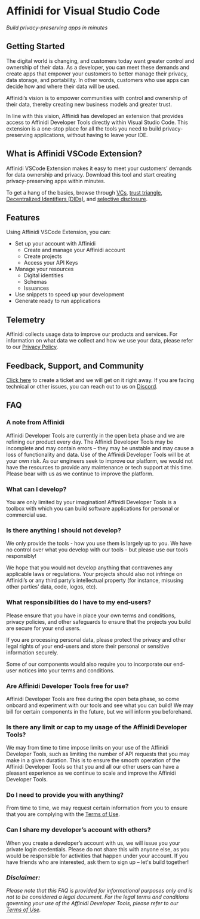 # Affinidi for Visual Studio Code
*Build privacy-preserving apps in minutes*

## Getting Started

The digital world is changing, and customers today want greater control and ownership of their data. As a developer, you can meet these demands and create apps that empower your customers to better manage their privacy, data storage, and portability. In other words, customers who use apps can decide how and where their data will be used.   

Affinidi’s vision is to empower communities with control and ownership of their data, thereby creating new business models and greater trust. 

In line with this vision, Affinidi has developed an extension that provides access to Affinidi Developer Tools directly within Visual Studio Code. This extension is a one-stop place for all the tools you need to build privacy-preserving applications, without having to leave your IDE. 

## What is Affinidi VSCode Extension? 

Affinidi VSCode Extension makes it easy to meet your customers’ demands for data ownership and privacy. Download this tool and start creating privacy-preserving apps within minutes.   

To get a hang of the basics, browse through [VCs](https://academy.affinidi.com/what-are-verifiable-credentials-79f1846a7b9), [trust triangle](https://academy.affinidi.com/what-is-the-trust-triangle-9a9caf36b321), [Decentralized Identifiers (DIDs)](https://academy.affinidi.com/demystifying-decentralized-identifiers-dids-2dc6fc3148fd), and [selective disclosure](https://academy.affinidi.com/a-detailed-guide-on-selective-disclosure-87b89cea1602).

## Features

Using Affinidi VSCode Extension, you can:
- Set up your account with Affinidi
  - Create and manage your Affinidi account
  - Create projects
  - Access your API Keys
- Manage your resources
  - Digital identities
  - Schemas
  - Issuances
- Use snippets to speed up your development
- Generate ready to run applications

## Telemetry

Affinidi collects usage data to improve our products and services. For information on what data we collect and how we use your data, please refer to our [Privacy Policy](https://build.affinidi.com/dev-tools/privacy-policy.pdf). 

## Feedback, Support, and Community

[Click here](https://github.com/affinidi/vscode-extension/issues) to create a ticket and we will get on it right away. If you are facing technical or other issues, you can reach out to us on [Discord](https://discord.com/invite/jx2hGBk5xE).  

## FAQ

### A note from Affinidi 

Affinidi Developer Tools are currently in the open beta phase and we are refining our product every day. The Affinidi Developer Tools may be incomplete and may contain errors – they may be unstable and may cause a loss of functionality and data. Use of the Affinidi Developer Tools will be at your own risk. As our engineers seek to improve our platform, we would not have the resources to provide any maintenance or tech support at this time. Please bear with us as we continue to improve the platform. 

### What can I develop? 

You are only limited by your imagination! Affinidi Developer Tools is a toolbox with which you can build software applications for personal or commercial use. 

### Is there anything I should not develop? 

We only provide the tools - how you use them is largely up to you. We have no control over what you develop with our tools - but please use our tools responsibly! 

We hope that you would not develop anything that contravenes any applicable laws or regulations. Your projects should also not infringe on Affinidi’s or any third party’s intellectual property (for instance, misusing other parties’ data, code, logos, etc). 

### What responsibilities do I have to my end-users? 

Please ensure that you have in place your own terms and conditions, privacy policies, and other safeguards to ensure that the projects you build are secure for your end users. 

If you are processing personal data, please protect the privacy and other legal rights of your end-users and store their personal or sensitive information securely. 

Some of our components would also require you to incorporate our end-user notices into your terms and conditions. 

### Are Affinidi Developer Tools free for use? 

Affinidi Developer Tools are free during the open beta phase, so come onboard and experiment with our tools and see what you can build! We may bill for certain components in the future, but we will inform you beforehand. 

### Is there any limit or cap to my usage of the Affinidi Developer Tools? 

We may from time to time impose limits on your use of the Affinidi Developer Tools, such as limiting the number of API requests that you may make in a given duration. This is to ensure the smooth operation of the Affinidi Developer Tools so that you and all our other users can have a pleasant experience as we continue to scale and improve the Affinidi Developer Tools. 

### Do I need to provide you with anything? 

From time to time, we may request certain information from you to ensure that you are complying with the [Terms of Use](https://build.affinidi.com/dev-tools/terms-of-use.pdf). 

### Can I share my developer’s account with others? 

When you create a developer’s account with us, we will issue you your private login credentials. Please do not share this with anyone else, as you would be responsible for activities that happen under your account. If you have friends who are interested, ask them to sign up – let's build together! 

### *Disclaimer:*

*Please note that this FAQ is provided for informational purposes only and is not to be considered a legal document. For the legal terms and conditions governing your use of the Affinidi Developer Tools, please refer to our [Terms of Use](https://build.affinidi.com/dev-tools/terms-of-use.pdf).*
